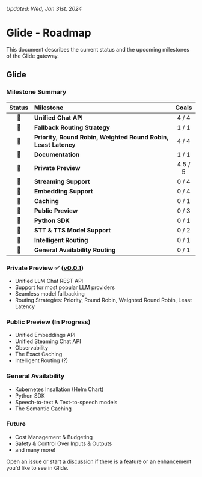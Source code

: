 *Updated: Wed, Jan 31st, 2024*

# Glide - Roadmap

This document describes the current status and the upcoming milestones of the Glide gateway.

## Glide

### Milestone Summary

| Status | Milestone | Goals |
| :---: | :--- | :---: |
| 🍏 | **Unified Chat API** | 4 / 4 |
| 🍏 | **Fallback Routing Strategy** | 1 / 1 |
| 🍏 | **Priority, Round Robin, Weighted Round Robin, Least Latency** | 4 / 4 |
| 🍏 | **Documentation** | 1 / 1 |
| 🍎 | **Private Preview** | 4.5 / 5 |
| 🍎 | **Streaming Support** | 0 / 4 |
| 🍎 | **Embedding Support** | 0 / 4 |
| 🍎 | **Caching** | 0 / 1 |
| 🍎 | **Public Preview** | 0 / 3 |
| 🍎 | **Python SDK** | 0 / 1 |
| 🍎 | **STT & TTS Model Support** | 0 / 2 |
| 🍎 | **Intelligent Routing** | 0 / 1 |
| 🍎 | **General Availability Routing** | 0 / 1 |

### Private Preview ✅ ([v0.0.1](https://github.com/EinStack/glide/releases/tag/0.0.1))

- Unified LLM Chat REST API
- Support for most popular LLM providers
- Seamless model fallbacking
- Routing Strategies: Priority, Round Robin, Weighted Round Robin, Least Latency

### Public Preview (In Progress)

- Unified Embeddings API
- Unified Steaming Chat API
- Observability 
- The Exact Caching
- Intelligent Routing (?)

### General Availability

- Kubernetes Insallation (Helm Chart)
- Python SDK
- Speech-to-text & Text-to-speech models
- The Semantic Caching

### Future

- Cost Management & Budgeting
- Safety & Control Over Inputs & Outputs
- and many more!

Open [an issue](https://github.com/EinStack/glide/issues) or start [a discussion](https://github.com/EinStack/glide/discussions) 
if there is a feature or an enhancement you'd like to see in Glide.
